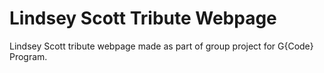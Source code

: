 # Lindsey Scott Tribute Webpage
Lindsey Scott tribute webpage made as part of group project for G{Code} Program. 

